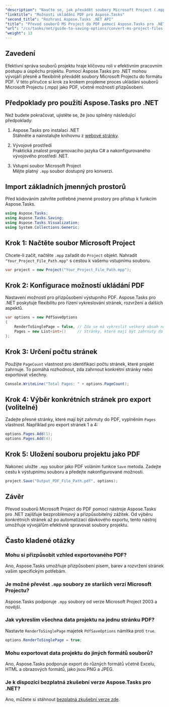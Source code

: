 ```yaml
---
"description": "Naučte se, jak převádět soubory Microsoft Project (.mpp) do PDF pomocí Aspose.Tasks pro .NET. Postupujte podle tohoto podrobného návodu k přizpůsobení výstupu PDF, výběru konkrétních stránek a automatizaci dávkových převodů."
"linktitle": "Možnosti ukládání PDF pro Aspose.Tasks"
"second_title": "Rozhraní Aspose.Tasks .NET API"
"title": "Převod souborů MS Project do PDF pomocí Aspose.Tasks pro .NET"
"url": "/cs/tasks/net/guide-to-saving-options/convert-ms-project-files-to-pdf/"
"weight": 13
---
```


## Zavedení

Efektivní správa souborů projektu hraje klíčovou roli v efektivním pracovním postupu a úspěchu projektu. Pomocí Aspose.Tasks pro .NET mohou vývojáři přesně a flexibilně převádět soubory Microsoft Projectu do formátu PDF. V této příručce si krok za krokem projdeme proces ukládání souborů Microsoft Projectu (.mpp) jako PDF, včetně možností přizpůsobení.

## Předpoklady pro použití Aspose.Tasks pro .NET

Než budete pokračovat, ujistěte se, že jsou splněny následující předpoklady:

1. Aspose.Tasks pro instalaci .NET  
   Stáhněte a nainstalujte knihovnu z [webové stránky](https://releases.aspose.com/tasks/net/).

2. Vývojové prostředí  
   Praktická znalost programovacího jazyka C# a nakonfigurovaného vývojového prostředí .NET.

3. Vstupní soubor Microsoft Project  
   Mějte platný `.mpp` soubor dostupný pro konverzi.

## Import základních jmenných prostorů

Před kódováním zahrňte potřebné jmenné prostory pro přístup k funkcím Aspose.Tasks. 

```csharp
using Aspose.Tasks;
using Aspose.Tasks.Saving;
using Aspose.Tasks.Visualization;
using System.Collections.Generic;
```

## Krok 1: Načtěte soubor Microsoft Project

Chcete-li začít, načtěte `.mpp` zařadit do `Project` objekt. Nahradit `"Your_Project_File_Path.mpp"` s cestou k vašemu vstupnímu souboru.

```csharp
var project = new Project("Your_Project_File_Path.mpp");
```

## Krok 2: Konfigurace možností ukládání PDF

Nastavení možností pro přizpůsobení výstupního PDF. Aspose.Tasks pro .NET poskytuje flexibilitu pro řízení vykreslování stránek, rozvržení a dalších aspektů.

```csharp
var options = new PdfSaveOptions
{
    RenderToSinglePage = false, // Zda se má vykreslit veškerý obsah na jedné stránce
    Pages = new List<int>()     // Stránky, které mají být zahrnuty do PDF
};
```

## Krok 3: Určení počtu stránek

Použijte `PageCount` vlastnost pro identifikaci počtu stránek, které projekt zahrnuje. To pomáhá rozhodnout, zda zahrnout konkrétní stránky nebo exportovat všechny.

```csharp
Console.WriteLine("Total Pages: " + options.PageCount);
```

## Krok 4: Výběr konkrétních stránek pro export (volitelné)

Zadejte přesné stránky, které mají být zahrnuty do PDF, vyplněním `Pages` vlastnost. Například pro export stránek 1 a 4:

```csharp
options.Pages.Add(1);
options.Pages.Add(4);
```

## Krok 5: Uložení souboru projektu jako PDF

Nakonec uložte `.mpp` soubor jako PDF voláním funkce `Save` metoda. Zadejte cestu k výstupnímu souboru a předejte nakonfigurované možnosti.

```csharp
project.Save("Output_PDF_File_Path.pdf", options);
```

## Závěr

Převod souborů Microsoft Project do PDF pomocí nástroje Aspose.Tasks pro .NET zajišťuje bezproblémový a přizpůsobitelný zážitek. Od výběru konkrétních stránek až po automatizaci dávkového exportu, tento nástroj umožňuje vývojářům efektivně spravovat soubory projektu.

## Často kladené otázky

### Mohu si přizpůsobit vzhled exportovaného PDF?
Ano, Aspose.Tasks umožňuje přizpůsobení písem, barev a rozvržení stránek vašim specifickým potřebám.

### Je možné převést `.mpp` soubory ze starších verzí Microsoft Projectu?
Aspose.Tasks podporuje `.mpp` soubory od verze Microsoft Project 2003 a novější.

### Jak vykreslím všechna data projektu na jednu stránku PDF?
Nastavte `RenderToSinglePage` majetek `PdfSaveOptions` námitka proti `true`.

```csharp
options.RenderToSinglePage = true;
```

### Mohu exportovat data projektu do jiných formátů souborů?
Ano, Aspose.Tasks podporuje export do různých formátů včetně Excelu, HTML a obrazových formátů, jako jsou PNG a JPEG.

### Je k dispozici bezplatná zkušební verze Aspose.Tasks pro .NET?
Ano, můžete si stáhnout [bezplatná zkušební verze zde](https://releases.aspose.com/).